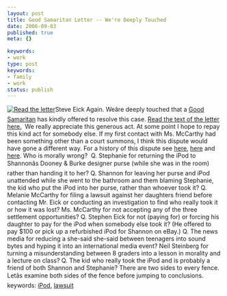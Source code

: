```yaml
---
layout: post
title: Good Samaritan Letter -- We're Deeply Touched
date: 2006-09-03
published: true
meta: {}

keywords:
- work
type: post
keywords:
- family
- work
status: publish
---
```







[![Read the letter](http://blog.andyeick.com/content/binary/WindowsLiveWriter/GoodSamaritanLetterWereDeeplyTouched_AD2D/GoodSamaritanLetter1Sep062.jpg)](http://www.andyeick.com/_blogMedia/GoodSamaritanLetter1-Sep-06.pdf)Steve Eick Again. Weâre deeply touched that a [Good Samaritan](http://www.andyeick.com/_blogMedia/GoodSamaritanLetter1-Sep-06.pdf) has kindly offered to resolve this case. [Read the text of the letter here.](http://www.andyeick.com/_blogMedia/GoodSamaritanLetter1-Sep-06.pdf)  We really appreciate this generous act. At some point I hope to repay this kind act for somebody else. If my first contact with Ms. McCarthy had been something other than a court summons, I think this dispute would have gone a different way.  For a history of this dispute see [here](http://blog.andyeick.com/2006/08/31/Almost+Settled+The+IPod+Dispute+On+Judge+Mathis+TV+Show.aspx), [here](http://blog.andyeick.com/2006/08/31/No+Music+For+Shannon+Ms+McCarthy+Turns+Down+IPod+And+ITunes+Gift+Certificate.aspx) and [here](http://blog.andyeick.com/2006/09/01/The+Pot+Calls+The+Kettle+Black+What+Happened.aspx).  Who is morally wrong?   Q. Stephanie for returning the iPod to Shannonâs Dooney & Burke designer purse (while she was in the room) rather than handing it to her?  Q. Shannon for leaving her purse and iPod unattended while she went to the bathroom and them blaming Stephanie, the kid who put the iPod into her purse, rather than whoever took it?  Q. Melanie McCarthy for filing a lawsuit against her daughters friend before contacting Mr. Eick or conducting an investigation to find who really took it or how it was lost? Ms. McCarthy for not accepting any of the three settlement opportunities?  Q. Stephen Eick for not (paying for) or forcing his daughter to pay for the iPod when somebody else took it? (He offered to pay $100 or pick up a refurbished iPod for Shannon on eBay.)  Q. The news media for reducing a she-said she-said between teenagers into sound bytes and hyping it into an international media event? Neil Steinberg for turning a misunderstanding between 8 graders into a lesson in morality and a lecture on class?  Q. The kid who really took the iPod and is probably a friend of both Shannon and Stephanie?  There are two sides to every fence. Letâs examine both sides of the fence before jumping to conclusions.     keywords: [iPod](http://technorati.com/tag/iPod), [lawsuit](http://technorati.com/tag/lawsuit)

